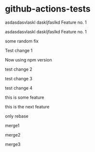 # github-actions-tests

asdasdasvlaskl daskljfaslkd
Feature no. 1

asdasdasvlaskl daskljfaslkd
Feature no. 1

some random fix

Test change 1

Now using npm version

test change 2

test change 3

test change 4

this is some feature

this is the next feature

only rebase

merge1

merge2

merge3
